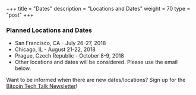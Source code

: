 +++
title = "Dates"
description = "Locations and Dates"
weight = 70
type = "post"
+++

### Planned Locations and Dates
  * San Francisco, CA - July 26-27, 2018
  * Chicago, IL - August 21-22, 2018
  * Prague, Czech Republic - October 8-9, 2018
  * Other locations and dates will be considered. Please use the email below.

Want to be informed when there are new dates/locations? Sign up for the [Bitcoin Tech Talk Newsletter](http://eepurl.com/cZr_Aj)!

